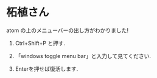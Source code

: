 # 柘植さん

atom の上のメニューバーの出し方がわかりました!

1. Ctrl+Shift+P と押す.

2. 「windows toggle menu bar」と入力して見てください.

3. Enterを押せば復活します.
